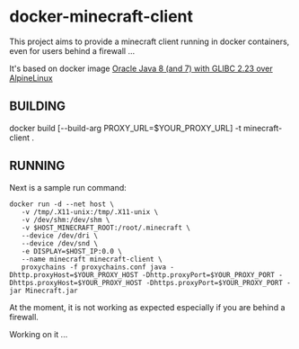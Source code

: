 # docker-minecraft-client

This project aims to provide a minecraft client running in docker containers, even for users behind a firewall ...

It's based on docker image [Oracle Java 8 (and 7) with GLIBC 2.23 over AlpineLinux](https://hub.docker.com/r/anapsix/alpine-java/)


## BUILDING

docker build [--build-arg PROXY_URL=$YOUR_PROXY_URL] -t minecraft-client .

## RUNNING

Next is a sample run command:

``` script
docker run -d --net host \
   -v /tmp/.X11-unix:/tmp/.X11-unix \
   -v /dev/shm:/dev/shm \
   -v $HOST_MINECRAFT_ROOT:/root/.minecraft \
   --device /dev/dri \
   --device /dev/snd \
   -e DISPLAY=$HOST_IP:0.0 \
   --name minecraft minecraft-client \
   proxychains -f proxychains.conf java -Dhttp.proxyHost=$YOUR_PROXY_HOST -Dhttp.proxyPort=$YOUR_PROXY_PORT -Dhttps.proxyHost=$YOUR_PROXY_HOST -Dhttps.proxyPort=$YOUR_PROXY_PORT -jar Minecraft.jar
```

At the moment, it is not working as expected especially if you are behind a firewall.

Working on it ...
